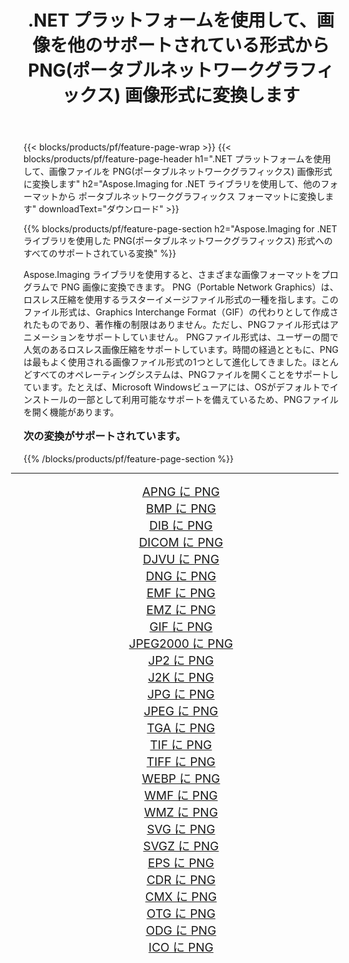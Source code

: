 ﻿---
title: .NET プラットフォームを使用して、画像を他のサポートされている形式から PNG(ポータブルネットワークグラフィックス) 画像形式に変換します 
weight: 3920
url: /ja/net/conversion/to/png/ 
lang: ja
langdirlevel: 2
locales: zh-hans,ja,it,ru,de,es,fr,nl,id,lt,pl,pt,vi,tr,ko,zh-hant,ar,hi,th,sv,cs,uk,he
description: Aspose.Imaging for .NET ライブラリを使用すると、サポートされている他の画像フォーマットから PNG(ポータブルネットワークグラフィックス) に簡単に変換できます。
---

{{< blocks/products/pf/feature-page-wrap >}}
{{< blocks/products/pf/feature-page-header h1=".NET プラットフォームを使用して、画像ファイルを PNG(ポータブルネットワークグラフィックス) 画像形式に変換します" h2="Aspose.Imaging for .NET ライブラリを使用して、他のフォーマットから ポータブルネットワークグラフィックス フォーマットに変換します" downloadText="ダウンロード" >}}


{{% blocks/products/pf/feature-page-section  h2="Aspose.Imaging for .NET ライブラリを使用した PNG(ポータブルネットワークグラフィックス) 形式へのすべてのサポートされている変換" %}}
<p align=justify>Aspose.Imaging ライブラリを使用すると、さまざまな画像フォーマットをプログラムで PNG 画像に変換できます。 PNG（Portable Network Graphics）は、ロスレス圧縮を使用するラスターイメージファイル形式の一種を指します。このファイル形式は、Graphics Interchange Format（GIF）の代わりとして作成されたものであり、著作権の制限はありません。ただし、PNGファイル形式はアニメーションをサポートしていません。 PNGファイル形式は、ユーザーの間で人気のあるロスレス画像圧縮をサポートしています。時間の経過とともに、PNGは最もよく使用される画像ファイル形式の1つとして進化してきました。ほとんどすべてのオペレーティングシステムは、PNGファイルを開くことをサポートしています。たとえば、Microsoft Windowsビューアには、OSがデフォルトでインストールの一部として利用可能なサポートを備えているため、PNGファイルを開く機能があります。</p>
<h3 style="margin-top:16px;">
次の変換がサポートされています。
</h3>
{{% /blocks/products/pf/feature-page-section %}}
<div class="container-fluid productfamilypage bg-gray">
    <div class="convertypes bg-gray agp-content section">
        <div class="container">
		<hr style="margin-left:-20px;"/>
		<div class="row other-converters" style="gap: 10px;font-size: 19px;text-align:center;">
		    <div class='col-md-3 other-converter remove-lp remove-rp'><a href="/imaging/ja/net/conversion/apng-to-png/" style="padding:15px;">APNG に PNG</a></div>
<div class='col-md-3 other-converter remove-lp remove-rp'><a href="/imaging/ja/net/conversion/bmp-to-png/" style="padding:15px;">BMP に PNG</a></div>
<div class='col-md-3 other-converter remove-lp remove-rp'><a href="/imaging/ja/net/conversion/dib-to-png/" style="padding:15px;">DIB に PNG</a></div>
<div class='col-md-3 other-converter remove-lp remove-rp'><a href="/imaging/ja/net/conversion/dicom-to-png/" style="padding:15px;">DICOM に PNG</a></div>
<div class='col-md-3 other-converter remove-lp remove-rp'><a href="/imaging/ja/net/conversion/djvu-to-png/" style="padding:15px;">DJVU に PNG</a></div>
<div class='col-md-3 other-converter remove-lp remove-rp'><a href="/imaging/ja/net/conversion/dng-to-png/" style="padding:15px;">DNG に PNG</a></div>
<div class='col-md-3 other-converter remove-lp remove-rp'><a href="/imaging/ja/net/conversion/emf-to-png/" style="padding:15px;">EMF に PNG</a></div>
<div class='col-md-3 other-converter remove-lp remove-rp'><a href="/imaging/ja/net/conversion/emz-to-png/" style="padding:15px;">EMZ に PNG</a></div>
<div class='col-md-3 other-converter remove-lp remove-rp'><a href="/imaging/ja/net/conversion/gif-to-png/" style="padding:15px;">GIF に PNG</a></div>
<div class='col-md-3 other-converter remove-lp remove-rp'><a href="/imaging/ja/net/conversion/jpeg2000-to-png/" style="padding:15px;">JPEG2000 に PNG</a></div>
<div class='col-md-3 other-converter remove-lp remove-rp'><a href="/imaging/ja/net/conversion/jp2-to-png/" style="padding:15px;">JP2 に PNG</a></div>
<div class='col-md-3 other-converter remove-lp remove-rp'><a href="/imaging/ja/net/conversion/j2k-to-png/" style="padding:15px;">J2K に PNG</a></div>
<div class='col-md-3 other-converter remove-lp remove-rp'><a href="/imaging/ja/net/conversion/jpg-to-png/" style="padding:15px;">JPG に PNG</a></div>
<div class='col-md-3 other-converter remove-lp remove-rp'><a href="/imaging/ja/net/conversion/jpeg-to-png/" style="padding:15px;">JPEG に PNG</a></div>
<div class='col-md-3 other-converter remove-lp remove-rp'><a href="/imaging/ja/net/conversion/tga-to-png/" style="padding:15px;">TGA に PNG</a></div>
<div class='col-md-3 other-converter remove-lp remove-rp'><a href="/imaging/ja/net/conversion/tif-to-png/" style="padding:15px;">TIF に PNG</a></div>
<div class='col-md-3 other-converter remove-lp remove-rp'><a href="/imaging/ja/net/conversion/tiff-to-png/" style="padding:15px;">TIFF に PNG</a></div>
<div class='col-md-3 other-converter remove-lp remove-rp'><a href="/imaging/ja/net/conversion/webp-to-png/" style="padding:15px;">WEBP に PNG</a></div>
<div class='col-md-3 other-converter remove-lp remove-rp'><a href="/imaging/ja/net/conversion/wmf-to-png/" style="padding:15px;">WMF に PNG</a></div>
<div class='col-md-3 other-converter remove-lp remove-rp'><a href="/imaging/ja/net/conversion/wmz-to-png/" style="padding:15px;">WMZ に PNG</a></div>
<div class='col-md-3 other-converter remove-lp remove-rp'><a href="/imaging/ja/net/conversion/svg-to-png/" style="padding:15px;">SVG に PNG</a></div>
<div class='col-md-3 other-converter remove-lp remove-rp'><a href="/imaging/ja/net/conversion/svgz-to-png/" style="padding:15px;">SVGZ に PNG</a></div>
<div class='col-md-3 other-converter remove-lp remove-rp'><a href="/imaging/ja/net/conversion/eps-to-png/" style="padding:15px;">EPS に PNG</a></div>
<div class='col-md-3 other-converter remove-lp remove-rp'><a href="/imaging/ja/net/conversion/cdr-to-png/" style="padding:15px;">CDR に PNG</a></div>
<div class='col-md-3 other-converter remove-lp remove-rp'><a href="/imaging/ja/net/conversion/cmx-to-png/" style="padding:15px;">CMX に PNG</a></div>
<div class='col-md-3 other-converter remove-lp remove-rp'><a href="/imaging/ja/net/conversion/otg-to-png/" style="padding:15px;">OTG に PNG</a></div>
<div class='col-md-3 other-converter remove-lp remove-rp'><a href="/imaging/ja/net/conversion/odg-to-png/" style="padding:15px;">ODG に PNG</a></div>
<div class='col-md-3 other-converter remove-lp remove-rp'><a href="/imaging/ja/net/conversion/ico-to-png/" style="padding:15px;">ICO に PNG</a></div>
                </div>
        </div>
    </div>
</div>
<br/>

